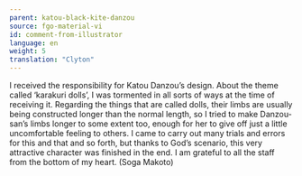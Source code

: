 ```yaml
---
parent: katou-black-kite-danzou
source: fgo-material-vi
id: comment-from-illustrator
language: en
weight: 5
translation: "Clyton"
---
```


I received the responsibility for Katou Danzou’s design. About the theme called ‘karakuri dolls’, I was tormented in all sorts of ways at the time of receiving it. Regarding the things that are called dolls, their limbs are usually being constructed longer than the normal length, so I tried to make Danzou-san’s limbs longer to some extent too, enough for her to give off just a little uncomfortable feeling to others. I came to carry out many trials and errors for this and that and so forth, but thanks to God’s scenario, this very attractive character was finished in the end. I am grateful to all the staff from the bottom of my heart. (Soga Makoto)

